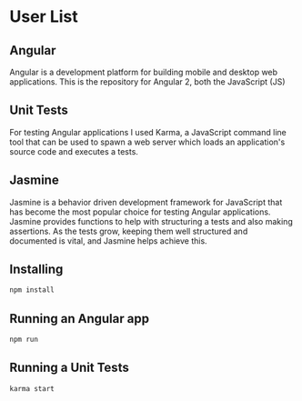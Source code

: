 # User List

## Angular

Angular is a development platform for building mobile and desktop web applications. This is the repository for Angular 2, both the JavaScript (JS)

## Unit Tests

For testing Angular applications I used Karma, a JavaScript command line tool that can be used to spawn a web server which loads an application's source code and executes a tests.

## Jasmine

Jasmine is a behavior driven development framework for JavaScript that has become the most popular choice for testing Angular applications. Jasmine provides functions to help with structuring a tests and also making assertions. As the tests grow, keeping them well structured and documented is vital, and Jasmine helps achieve this.

## Installing

```javascript
npm install
```

## Running an Angular app

```javascript
npm run
```

## Running a Unit Tests

```javascript
karma start
```




